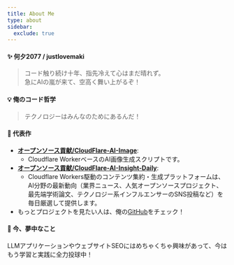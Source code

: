 ```yaml
---
title: About Me
type: about
sidebar:
  exclude: true
---
```

#### ✨ 何夕2077 / justlovemaki

> コード触り続け十年、指先冷えて心はまだ晴れず。<br>急にAIの嵐が来て、空高く舞い上がるぞ！

#### 💡 俺のコード哲学

> テクノロジーはみんなのためにあるんだ！

#### 🌟 代表作

*   **[オープンソース貢献/CloudFlare-AI-Image](https://github.com/justlovemaki/CloudFlare-AI-Image)**:
    *   Cloudflare WorkerベースのAI画像生成スクリプトです。
*   **[オープンソース貢献/CloudFlare-AI-Insight-Daily](https://github.com/justlovemaki/CloudFlare-AI-Insight-Daily)**:
    *   Cloudflare Workers駆動のコンテンツ集約・生成プラットフォームは、AI分野の最新動向（業界ニュース、人気オープンソースプロジェクト、最先端学術論文、テクノロジー系インフルエンサーのSNS投稿など）を毎日厳選して提供します。
*   もっとプロジェクトを見たい人は、俺の[GitHub](https://github.com/justlovemaki)をチェック！

#### 🔎 今、夢中なこと

LLMアプリケーションやウェブサイトSEOにはめちゃくちゃ興味があって、今はもう学習と実践に全力投球中！